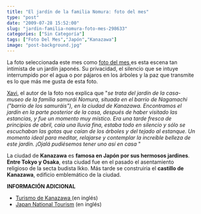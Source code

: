```yaml
---
title: "El jardín de la familia Nomura: foto del mes"
type: "post"
date: "2009-07-28 15:52:00"
slug: "jardin-familia-nomura-foto-mes-298633"
categories: ["Sin Categoría"]
tags: ["Foto Del Mes","Japón","Kanazawa"]
image: "post-background.jpg"
---
```


[](/wp-content/uploads/2009/07/298633-163363.jpg)

 La foto seleccionada este mes como [foto del mes ](http://www.missviajes.com/la-foto-del-mes-82228)es esta escena tan intimista de un jardín japonés. Su privacidad, el silencio que se intuye interrumpido por el agua o por pájaros en los árboles y la paz que transmite es lo que más me gusta de esta foto.

[Xavi](http://www.flickr.com/photos/wess77/3601042725/in/pool-missviajes), el autor de la foto nos explica que "*se trata del jardín de la casa-museo de la familia samurái Nomura, situada en el barrio de Nagamachi ("barrio de los samuráis"), en la ciudad de Kanazawa. Encontramos el jardín en la parte posterior de la casa, después de haber visitado las estancias, y fue un momento muy místico. Era una tarde fresca de principios de abril, caía una lluvia fina, estaba todo en silencio y sólo se escuchaban las gotas que caían de los árboles y del tejado al estanque. Un momento ideal para meditar, relajarse y contemplar la increíble belleza de este jardín. ¡Ojalá pudiésemos tener uno así en casa* "

La ciudad de **Kanazawa** es **famosa en Japón por sus hermosos jardines**. **Entre Tokyo y Osaka**, esta ciudad fue en el pasado el asentamiento religioso de la secta budista Ikko. Más tarde se construiria el **castillo de Kanazawa**, edificio emblemático de la ciudad.

 **INFORMACIÓN ADICIONAL**

- [Turismo de Kanazawa ](http://www.kanazawa-tourism.com/)(en inglés)
- [Japan National Tourism](http://www.jnto.go.jp/) (en inglés)